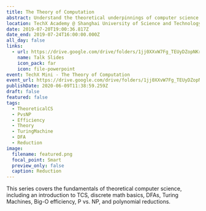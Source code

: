 ```yaml
---
title: The Theory of Computation
abstract: Understand the theoretical underpinnings of computer science.
location: TechX Academy @ Shanghai University of Science and Technology
date: 2019-07-20T19:00:36.817Z
date_end: 2019-07-24T16:00:00.000Z
all_day: false
links:
  - url: https://drive.google.com/drive/folders/1jj0XXvW7Fg_TEUyDZopNKrlUw60_qYww?usp=sharing
    name: Talk Slides
    icon_pack: far
    icon: file-powerpoint
event: TechX Mini - The Theory of Computation
event_url: https://drive.google.com/drive/folders/1jj0XXvW7Fg_TEUyDZopNKrlUw60_qYww?usp=sharing
publishDate: 2020-06-09T11:38:59.259Z
draft: false
featured: false
tags:
  - TheoreticalCS
  - PvsNP
  - Efficiency
  - Theory
  - TuringMachine
  - DFA
  - Reduction
image:
  filename: featured.png
  focal_point: Smart
  preview_only: false
  caption: Reduction
---
```

This series covers the fundamentals of theoretical computer science, including an introduction to TCS, discrete math basics, DFAs, Turing Machines, Big-O efficiency, P vs. NP, and polynomial reductions.